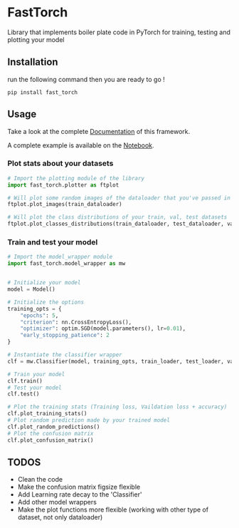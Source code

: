 # FastTorch

Library that implements boiler plate code in PyTorch for training, testing and plotting your model

## Installation
run the following command then you are ready to go ! 
```
pip install fast_torch
```

## Usage
Take a look at the complete [Documentation](./documentation/README.md) of this framework.

A complete example is available on the [Notebook](./examples/FAST_TORCH_MNIST_EXAMPLE.ipynb).
### Plot stats about your datasets
```python
# Import the plotting module of the library
import fast_torch.plotter as ftplot

# Will plot some random images of the dataloader that you've passed in the parameter
ftplot.plot_images(train_dataloader)

# Will plot the class distributions of your train, val, test datasets
ftplot.plot_classes_distributions(train_dataloader, test_dataloader, val_dataloader)
```
### Train and test your model 
```python
# Import the model_wrapper module
import fast_torch.model_wrapper as mw


# Initialize your model
model = Model()

# Initialize the options
training_opts = {
    "epochs": 5,
    "criterion": nn.CrossEntropyLoss(),
    "optimizer": optim.SGD(model.parameters(), lr=0.01),
    "early_stopping_patience": 2
}

# Instantiate the classifier wrapper 
clf = mw.Classifier(model, training_opts, train_loader, test_loader, val_loader, device="cuda")

# Train your model
clf.train()
# Test your model
clf.test()

# Plot the training stats (Training loss, Vaildation loss + accuracy)
clf.plot_training_stats()
# Plot random prediction made by your trained model
clf.plot_random_predictions()
# Plot the confusion matrix
clf.plot_confusion_matrix()
```

## TODOS
* Clean the code
* Make the confusion matrix figsize flexible
* Add Learning rate decay to the 'Classifier'
* Add other model wrappers
* Make the plot functions more flexible (working with other type of dataset, not only dataloader)

